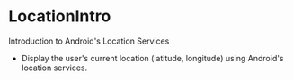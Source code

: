 LocationIntro
=============

Introduction to Android's Location Services
- Display the user's current location (latitude, longitude) using Android's location services.
